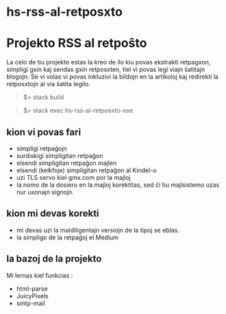 # hs-rss-al-retposxto

# Projekto RSS al retpoŝto

La celo de tiu projekto estas la kreo de ilo kiu povas ekstrakti retpagxon, simpligi gxin kaj sendas gxin retposxten, 
tiel vi povas legi viajn ŝatitajn blogojn. 
Se vi volas vi povas inkluzivi la bildojn en la artikoloj kaj redirekti la retposxtojn al via ŝatita legilo.

> $> stack build

> $> stack exec hs-rss-al-retposxto-exe

## kion vi povas fari

- simpligi retpaĝojn
- surdiskigi simpligitan retpaĝon
- elsendi simpligitan retpaĝon majlen
- elsendi (kelkfoje) simpligitan retpaĝon al Kindel-o
- uzi TLS servo kiel gmx.com por la majloj
- la nomo de la dosiero en la majloj korektitas, sed ĉi tiu majlsistemo uzas nur usonajn signojn. 

## kion mi devas korekti

- mi devas uzi la maldiligentajn versiojn de la tipoj se eblas. 
- la simpligo de la retpaĝoj el Medium

## la bazoj de la projekto

Mi lernas kiel funkcias : 

- html-parse
- JuicyPixels
- smtp-mail
